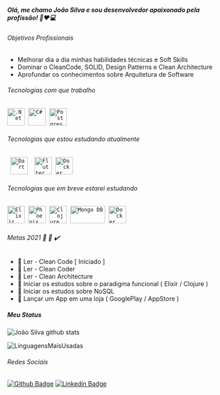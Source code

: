 ##### Olá, me chamo João Silva e sou desenvolvedor apaixonado pela profissão! 👨:heart:💻

###### Objetivos Profissionais
* Melhorar dia a dia minhas habilidades técnicas e Soft Skills
* Dominar o CleanCode, SOLID, Design Patterns e Clean Architecture
* Aprofundar os conhecimentos sobre Arquitetura de Software

###### Tecnologias com que trabalho
<p align="left">  
  <code><img src="https://developer.microsoft.com/pt-br/media/dotnet-logo.svg" alt=".Net" width="40" height="40"/></code>&nbsp;  
  <!--<code><img src="https://visualstudio.microsoft.com/wp-content/uploads/2019/06/BrandVisualStudioWin2019-3.svg" alt="Visual Studio" width="40" height="40"></code>&nbsp;
  <code><img src="https://visualstudio.microsoft.com/wp-content/uploads/2019/09/vs-code-responsive-01-1.png" alt="Visual Studio Code" width="40" height="40"></code>&nbsp;
  -->
  <code><img src="https://seeklogo.com/images/C/c-sharp-c-logo-02F17714BA-seeklogo.com.png" alt="C#" width="40" height="40"></code>&nbsp;
  <code><img src="https://www.postgresql.org/media/img/about/press/elephant.png" alt="Postgres" width="40" height="40"/></code>&nbsp;    
</p>

###### Tecnologias que estou estudando atualmente
<p>
  <code> <img src="https://seeklogo.com/images/D/dart-logo-FDA1939EC4-seeklogo.com.png" alt="Dart" width="40" height="40"/></code>&nbsp;
  <code> <img src="https://seeklogo.com/images/F/flutter-logo-5086DD11C5-seeklogo.com.png" alt="Flutter" width="40" height="40"/></code>&nbsp;
  <code><img src="https://www.docker.com/sites/default/files/d8/styles/role_icon/public/2019-07/Moby-logo.png?itok=sYH_JEaJ" alt="Docker" width="40" height="40"></code>&nbsp;
  <!--<code> <img src="https://seeklogo.com/images/T/typescript-logo-B29A3F462D-seeklogo.com.png" alt="TypeScript" width="40" height="40"/></code>&nbsp; -->
  <!--<code> <img src="https://angular.io/assets/images/logos/angular/angular.svg" alt="Angular" width="40" height="40"/></code>&nbsp;-->
  <!--<code> <img src="https://seeklogo.com/images/H/html5-logo-EF92D240D7-seeklogo.com.png" alt="HTML" width="40" height="40"></code>&nbsp;-->
  <!--<code> <img src="https://seeklogo.com/images/C/css-3-logo-AF06D75231-seeklogo.com.png" alt="CSS" width="40" height="40"/></code>&nbsp;-->
</p>

###### Tecnologias que em breve estarei estudando
<p>
  <code><img src="https://hexdocs.pm/elixir/assets/logo.png" alt="Elixir" width="40" height="40"></code>&nbsp;
  <code><img src="https://hexdocs.pm/phoenix/assets/logo.png" alt="Phoenix" width="40" height="40"></code>&nbsp;
  <code><img src="https://clojure.org/images/clojure-logo-120b.png" alt="Clojure" width="40" height="40"></code>&nbsp;  
  <code><img src="https://seeklogo.com/images/M/mongodb-logo-427DDF8FDE-seeklogo.com.png" alt="Mongo DB" width="80" height="40"></code>&nbsp;
  <code><img src="https://www.docker.com/sites/default/files/d8/styles/role_icon/public/2019-07/Moby-logo.png?itok=sYH_JEaJ" alt="Docker" width="40" height="40"></code>&nbsp;
</p>

###### Metas 2021 :rocket: :dart: :heavy_check_mark:
* :black_square_button: Ler - Clean Code [ Iniciado ]
* :black_square_button: Ler - Clean Coder
* :black_square_button: Ler - Clean Architecture
* :black_square_button: Iniciar os estudos sobre o paradigma funcional ( Elixir / Clojure )
* :black_square_button: Iniciar os estudos sobre NoSQL
* :black_square_button: Lançar um App em uma loja ( GooglePlay / AppStore )

##### Meu Status
![João Silva github stats](https://github-readme-stats.vercel.app/api?username=JoaoNascSilva&show_icons=true&theme=dracula)

<div>
  <img align="center" src="https://github-readme-stats.vercel.app/api/top-langs/?username=JoaoNascSilva&layout=compact&hide=html&theme=dracula" alt="LinguagensMaisUsadas" />
<div/>

###### Redes Sociais
[![Github Badge](https://img.shields.io/badge/-Github-000?style=flat-square&logo=Github&logoColor=white&link=https://github.com/JoaoNascSilva)](https://github.com/JoaoNascSilva)
[![Linkedin Badge](https://img.shields.io/badge/-LinkedIn-blue?style=flat-square&logo=Linkedin&logoColor=white&link=https://www.linkedin.com/in/jo%C3%A3o-antonio-nascimento-da-silva-120a4517a/)](https://www.linkedin.com/in/jo%C3%A3o-antonio-nascimento-da-silva-120a4517a/)

<!--![Visitors](http://estruyf-github.azurewebsites.net/api/VisitorHit?user=JoaoNascSilva&repo=JoaoNascSilva&countColor=%232E8B57)-->
<!--
**JoaoNascSilva/JoaoNascSilva** is a ✨ _special_ ✨ repository because its `README.md` (this file) appears on your GitHub profile.
Here are some ideas to get you started:

- 🔭 I’m currently working on ...
- 🌱 I’m currently learning ...
- 👯 I’m looking to collaborate on ...
- 🤔 I’m looking for help with ...
- 💬 Ask me about ...
- 📫 How to reach me: ...
- 😄 Pronouns: ...
- ⚡ Fun fact: ...
-->

